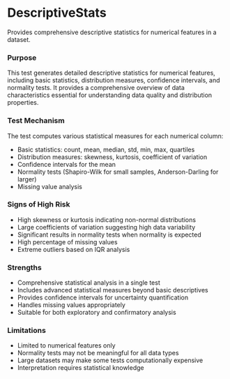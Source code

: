 # DescriptiveStats

Provides comprehensive descriptive statistics for numerical features in a dataset.

### Purpose

This test generates detailed descriptive statistics for numerical features, including
basic statistics, distribution measures, confidence intervals, and normality tests.
It provides a comprehensive overview of data characteristics essential for
understanding data quality and distribution properties.

### Test Mechanism

The test computes various statistical measures for each numerical column:
- Basic statistics: count, mean, median, std, min, max, quartiles
- Distribution measures: skewness, kurtosis, coefficient of variation
- Confidence intervals for the mean
- Normality tests (Shapiro-Wilk for small samples, Anderson-Darling for larger)
- Missing value analysis

### Signs of High Risk

- High skewness or kurtosis indicating non-normal distributions
- Large coefficients of variation suggesting high data variability
- Significant results in normality tests when normality is expected
- High percentage of missing values
- Extreme outliers based on IQR analysis

### Strengths

- Comprehensive statistical analysis in a single test
- Includes advanced statistical measures beyond basic descriptives
- Provides confidence intervals for uncertainty quantification
- Handles missing values appropriately
- Suitable for both exploratory and confirmatory analysis

### Limitations

- Limited to numerical features only
- Normality tests may not be meaningful for all data types
- Large datasets may make some tests computationally expensive
- Interpretation requires statistical knowledge